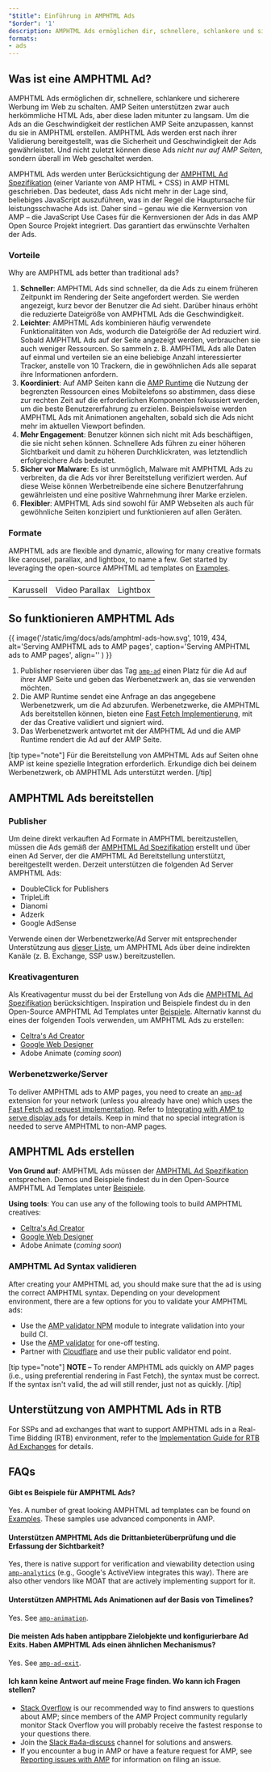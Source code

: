 ```yaml
---
"$title": Einführung in AMPHTML Ads
"$order": '1'
description: AMPHTML Ads ermöglichen dir, schnellere, schlankere und sicherere Werbung im Web zu schalten. AMP Seiten unterstützen zwar auch herkömmliche HTML Ads, aber diese laden mitunter zu langsam.
formats:
- ads
---
```


## Was ist eine AMPHTML Ad?

AMPHTML Ads ermöglichen dir, schnellere, schlankere und sicherere Werbung im Web zu schalten. AMP Seiten unterstützen zwar auch herkömmliche HTML Ads, aber diese laden mitunter zu langsam. Um die Ads an die Geschwindigkeit der restlichen AMP Seite anzupassen, kannst du sie in AMPHTML erstellen. AMPHTML Ads werden erst nach ihrer Validierung bereitgestellt, was die Sicherheit und Geschwindigkeit der Ads gewährleistet. Und nicht zuletzt können diese Ads *nicht nur auf AMP Seiten*, sondern überall im Web geschaltet werden.

AMPHTML Ads werden unter Berücksichtigung der [AMPHTML Ad Spezifikation](a4a_spec.md) (einer Variante von AMP HTML + CSS) in AMP HTML geschrieben. Das bedeutet, dass Ads nicht mehr in der Lage sind, beliebiges JavaScript auszuführen, was in der Regel die Hauptursache für leistungsschwache Ads ist. Daher sind – genau wie die Kernversion von AMP – die JavaScript Use Cases für die Kernversionen der Ads in das AMP Open Source Projekt integriert. Das garantiert das erwünschte Verhalten der Ads.

### Vorteile

Why are AMPHTML ads better than traditional ads?

1. **Schneller**: AMPHTML Ads sind schneller, da die Ads zu einem früheren Zeitpunkt im Rendering der Seite angefordert werden. Sie werden angezeigt, kurz bevor der Benutzer die Ad sieht. Darüber hinaus erhöht die reduzierte Dateigröße von AMPHTML Ads die Geschwindigkeit.
2. **Leichter**: AMPHTML Ads kombinieren häufig verwendete Funktionalitäten von Ads, wodurch die Dateigröße der Ad reduziert wird. Sobald AMPHTML Ads auf der Seite angezeigt werden, verbrauchen sie auch weniger Ressourcen. So sammeln z. B. AMPHTML Ads alle Daten auf einmal und verteilen sie an eine beliebige Anzahl interessierter Tracker, anstelle von 10 Trackern, die in gewöhnlichen Ads alle separat ihre Informationen anfordern.
3. **Koordiniert**: Auf AMP Seiten kann die [AMP Runtime](spec/amphtml.md#amp-runtime) die Nutzung der begrenzten Ressourcen eines Mobiltelefons so abstimmen, dass diese zur rechten Zeit auf die erforderlichen Komponenten fokussiert werden, um die beste Benutzererfahrung zu erzielen. Beispielsweise werden AMPHTML Ads mit Animationen angehalten, sobald sich die Ads nicht mehr im aktuellen Viewport befinden.
4. **Mehr Engagement**: Benutzer können sich nicht mit Ads beschäftigen, die sie nicht sehen können. Schnellere Ads führen zu einer höheren Sichtbarkeit und damit zu höheren Durchklickraten, was letztendlich erfolgreichere Ads bedeutet.
5. **Sicher vor Malware**: Es ist unmöglich, Malware mit AMPHTML Ads zu verbreiten, da die Ads vor ihrer Bereitstellung verifiziert werden. Auf diese Weise können Werbetreibende eine sichere Benutzerfahrung gewährleisten und eine positive Wahrnehmung ihrer Marke erzielen.
6. **Flexibler**: AMPHTML Ads sind sowohl für AMP Webseiten als auch für gewöhnliche Seiten konzipiert und funktionieren auf allen Geräten.

### Formate

AMPHTML ads are flexible and dynamic, allowing for many creative formats like carousel, parallax, and lightbox, to name a few. Get started by leveraging the open-source AMPHTML ad templates on [Examples](../../../documentation/examples/index.html).

<table class="nocolor">
  <tr>
    <td class="col-thirty"><amp-anim width="410" height="731" layout="responsive" src="/static/img/docs/ads/amp-ad-01-carousel.gif">
    </amp-anim></td>
    <td class="col-thirty"><amp-anim width="410" height="731" layout="responsive" src="/static/img/docs/ads/amp-ad-02-video-parallax.gif">
    </amp-anim></td>
    <td class="col-thirty"><amp-anim width="410" height="731" layout="responsive" src="/static/img/docs/ads/amp-ad-03-lightbox.gif">
    </amp-anim></td>
  </tr>
  <tr>
    <td>Karussell</td>
    <td>Video Parallax</td>
    <td>Lightbox</td>
  </tr>
</table>

## So funktionieren AMPHTML Ads

{{ image('/static/img/docs/ads/amphtml-ads-how.svg', 1019, 434, alt='Serving AMPHTML ads to AMP pages', caption='Serving AMPHTML ads to AMP pages', align='' ) }}

1. Publisher reservieren über das Tag [`amp-ad`](../../../documentation/components/reference/amp-ad.md) einen Platz für die Ad auf ihrer AMP Seite und geben das Werbenetzwerk an, das sie verwenden möchten.
2. Die AMP Runtime sendet eine Anfrage an das angegebene Werbenetzwerk, um die Ad abzurufen. Werbenetzwerke, die AMPHTML Ads bereitstellen können, bieten eine [Fast Fetch Implementierung](https://github.com/ampproject/amphtml/blob/master/ads/google/a4a/docs/Network-Impl-Guide.md), mit der das Creative validiert und signiert wird.
3. Das Werbenetzwerk antwortet mit der AMPHTML Ad und die AMP Runtime rendert die Ad auf der AMP Seite.

[tip type="note"] Für die Bereitstellung von AMPHTML Ads auf Seiten ohne AMP ist keine spezielle Integration erforderlich. Erkundige dich bei deinem Werbenetzwerk, ob AMPHTML Ads unterstützt werden. [/tip]

## AMPHTML Ads bereitstellen

### Publisher

Um deine direkt verkauften Ad Formate in AMPHTML bereitzustellen, müssen die Ads gemäß der [AMPHTML Ad Spezifikation](a4a_spec.md) erstellt und über einen Ad Server, der die AMPHTML Ad Bereitstellung unterstützt, bereitgestellt werden. Derzeit unterstützen die folgenden Ad Server AMPHTML Ads:

- DoubleClick for Publishers
- TripleLift
- Dianomi
- Adzerk
- Google AdSense

Verwende einen der Werbenetzwerke/Ad Server mit entsprechender Unterstützung aus [dieser Liste](../../../documentation/guides-and-tutorials/develop/monetization/ads_vendors.md), um AMPHTML Ads über deine indirekten Kanäle (z. B. Exchange, SSP usw.) bereitzustellen.

### Kreativagenturen

Als Kreativagentur musst du bei der Erstellung von Ads die [AMPHTML Ad Spezifikation](a4a_spec.md) berücksichtigen. Inspiration und Beispiele findest du in den Open-Source AMPHTML Ad Templates unter [Beispiele](../../../documentation/examples/index.html). Alternativ kannst du eines der folgenden Tools verwenden, um AMPHTML Ads zu erstellen:

- [Celtra's Ad Creator](http://www.prnewswire.com/news-releases/celtra-partners-with-the-amp-project-showcases-amp-ad-creation-at-google-io-event-300459514.html)
- [Google Web Designer](https://support.google.com/webdesigner/answer/7529856)
- Adobe Animate (*coming soon*)

### Werbenetzwerke/Server

To deliver AMPHTML ads to AMP pages, you need to create an [`amp-ad`](../../../documentation/components/reference/amp-ad.md) extension for your network (unless you already have one) which uses the [Fast Fetch ad request implementation](https://github.com/ampproject/amphtml/blob/master/ads/google/a4a/docs/Network-Impl-Guide.md).  Refer to [Integrating with AMP to serve display ads](../../../documentation/guides-and-tutorials/contribute/adnetwork_integration.md) for details.  Keep in mind that no special integration is needed to serve AMPHTML to non-AMP pages.

## AMPHTML Ads erstellen

**Von Grund auf**: AMPHTML Ads müssen der [AMPHTML Ad Spezifikation](a4a_spec.md) entsprechen. Demos und Beispiele findest du in den Open-Source AMPHTML Ad Templates unter [Beispiele](../../../documentation/examples/documentation/amp-ad.html).

**Using tools**: You can use any of the following tools to build AMPHTML creatives:

- [Celtra's Ad Creator](http://www.prnewswire.com/news-releases/celtra-partners-with-the-amp-project-showcases-amp-ad-creation-at-google-io-event-300459514.html)
- [Google Web Designer](https://support.google.com/webdesigner/answer/7529856)
- Adobe Animate (*coming soon*)

### AMPHTML Ad Syntax validieren

After creating your AMPHTML ad, you should make sure that the ad is using the correct AMPHTML syntax. Depending on your development environment, there are a few options for you to validate your AMPHTML ads:

- Use the [AMP validator NPM](https://www.npmjs.com/package/amphtml-validator) module to integrate validation into your build CI.
- Use the [AMP validator](https://validator.ampproject.org/) for one-off testing.
- Partner with [Cloudflare](https://blog.cloudflare.com/amp-validator-api/) and use their public validator end point.

[tip type="note"] **NOTE –**  To render AMPHTML ads quickly on AMP pages (i.e., using preferential rendering in Fast Fetch), the syntax must be correct.  If the syntax isn't valid, the ad will still render, just not as quickly. [/tip]

## Unterstützung von AMPHTML Ads in RTB

For SSPs and ad exchanges that want to support AMPHTML ads in a Real-Time Bidding (RTB) environment, refer to the [Implementation Guide for RTB Ad Exchanges](https://github.com/ampproject/amphtml/blob/master/ads/google/a4a/docs/RTBExchangeGuide.md) for details.

## FAQs

#### Gibt es Beispiele für AMPHTML Ads?

Yes. A number of great looking AMPHTML ad templates can be found on [Examples](../../../documentation/examples/documentation/amp-ad.html). These samples use advanced components in AMP.

#### Unterstützen AMPHTML Ads die Drittanbieterüberprüfung und die Erfassung der Sichtbarkeit?

Yes, there is native support for verification and viewability detection using [`amp-analytics`](../../../documentation/components/reference/amp-analytics.md) (e.g., Google's ActiveView integrates this way). There are also other vendors like MOAT that are actively implementing support for it.

#### Unterstützen AMPHTML Ads Animationen auf der Basis von Timelines?

Yes. See [`amp-animation`](../../../documentation/components/reference/amp-animation.md).

#### Die meisten Ads haben antippbare Zielobjekte und konfigurierbare Ad Exits. Haben AMPHTML Ads einen ähnlichen Mechanismus?

Yes. See [`amp-ad-exit`](../../../documentation/components/reference/amp-ad-exit.md).

#### Ich kann keine Antwort auf meine Frage finden. Wo kann ich Fragen stellen?

- [Stack Overflow](http://stackoverflow.com/questions/tagged/amp-html) is our recommended way to find answers to questions about AMP; since members of the AMP Project community regularly monitor Stack Overflow you will probably receive the fastest response to your questions there.
- Join the [Slack #a4a-discuss](https://docs.google.com/forms/d/e/1FAIpQLSd83J2IZA6cdR6jPwABGsJE8YL4pkypAbKMGgUZZriU7Qu6Tg/viewform?fbzx=4406980310789882877) channel for solutions and answers.
- If you encounter a bug in AMP or have a feature request for AMP, see [Reporting issues with AMP](https://github.com/ampproject/amphtml/blob/master/CONTRIBUTING.md#reporting-issues-with-amp) for information on filing an issue.
